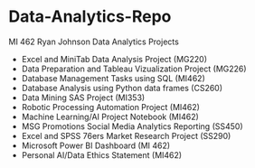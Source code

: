 # Data-Analytics-Repo
MI 462
Ryan Johnson 
Data Analytics Projects
- Excel and MiniTab Data Analysis Project (MG220)
- Data Preparation and Tableau Vizualization Project (MG226)
- Database Management Tasks using SQL (MI462)
- Database Analysis using Python data frames (CS260)
- Data Mining SAS Project (MI353)
- Robotic Processing Automation Project (MI462)
- Machine Learning/AI Project Notebook (MI462)
- MSG Promotions Social Media Analytics Reporting (SS450)
- Excel and SPSS 76ers Market Research Project (SS290)
- Microsoft Power BI Dashboard (MI 462)
- Personal AI/Data Ethics Statement (MI462)
